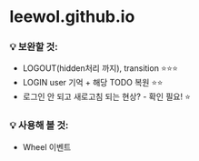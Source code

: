 # leewol.github.io

### 💡 보완할 것:   
- LOGOUT(hidden처리 까지), transition ⭐⭐⭐    
- LOGIN user 기억 + 해당 TODO 복원 ⭐⭐    
- 로그인 안 되고 새로고침 되는 현상? - 확인 필요! ⭐   
   
   
### 💡 사용해 볼 것: 
   - Wheel 이벤트
